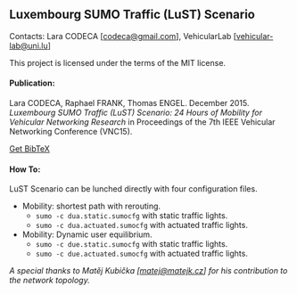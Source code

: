 ## Luxembourg SUMO Traffic (LuST) Scenario

Contacts: Lara CODECA [codeca@gmail.com], VehicularLab [vehicular-lab@uni.lu]

This project is licensed under the terms of the MIT license.

#### Publication:

Lara CODECA, Raphael FRANK, Thomas ENGEL. December 2015.
*Luxembourg SUMO Traffic (LuST) Scenario: 24 Hours of Mobility for Vehicular Networking Research*
in Proceedings of the 7th IEEE Vehicular Networking Conference (VNC15).

[Get BibTeX](https://github.com/lcodeca/LuSTScenario/blob/master/BibTeX.bib)

#### How To:
LuST Scenario can be lunched directly with four configuration files.
* Mobility: shortest path with rerouting.
  * `sumo -c dua.static.sumocfg` with static traffic lights.
  * `sumo -c dua.actuated.sumocfg` with actuated traffic lights.
* Mobility: Dynamic user equilibrium.
  * `sumo -c due.static.sumocfg` with static traffic lights.
  * `sumo -c due.actuated.sumocfg` with actuated traffic lights.

*A special thanks to Matěj Kubička [matej@matejk.cz] for his contribution to the network topology.*
